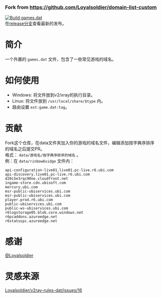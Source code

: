 ### **Fork from https://github.com/Loyalsoldier/domain-list-custom**
[![Build games.dat](https://github.com/KoinuDayo/domain-list-games/actions/workflows/build.yml/badge.svg)](https://github.com/KoinuDayo/domain-list-games/actions/workflows/build.yml)  
在[release分支](https://github.com/KoinuDayo/domain-list-games/tree/release)查看最新的发布。
# 简介
一个外置的 `games.dat` 文件，包含了一些常见游戏的域名。
# 如何使用
* Windows: 将文件放到v2/xray的执行目录。
* Linux: 将文件放到 `/usr/local/share/$type` 内。
* 路由设置 `ext:game.dat:tag`。
# 贡献
Fork这个仓库，在data文件夹加入你的游戏的域名文件，编辑添加按字典序排序的域名之后提交PR。  
格式： `data/游戏名/按字典序排序的域名` 。  
例：在 `data/rinbow6sidge` 文件内：
```
api-configuration-live01.live01.pc-live.r6.ubi.com
api-discovery.live01.pc-live.r6.ubi.com
d20i5e3rqc90ne.cloudfront.net
ingame-store.cdn.ubisoft.com
mercury.ubi.com
msr-public-ubiservices.ubi.com
msr-public-ubiservices.ubi.com
player.prod.r6.ubi.com
public-ubiservices.ubi.com
public-ws-ubiservices.ubi.com
r6logstorage05.blob.core.windows.net
r6pcaddons.azureedge.net
r6statuspc.azureedge.net
```
# 感谢
[@Loyalsoldier](https://github.com/Loyalsoldier)
# 灵感来源
[Loyalsoldier/v2ray-rules-dat/issues/16](https://github.com/Loyalsoldier/v2ray-rules-dat/issues/16#issuecomment-1642917630)
